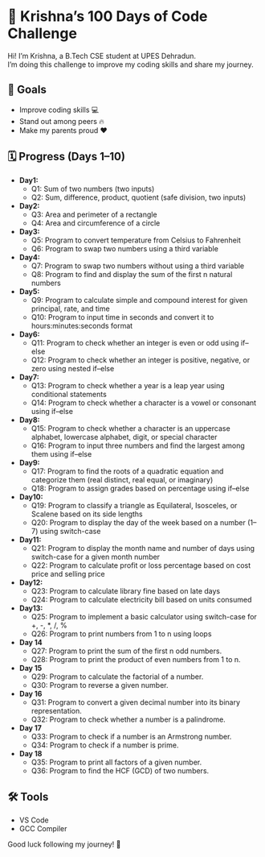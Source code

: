 # 🚀 Krishna’s 100 Days of Code Challenge

Hi! I’m Krishna, a B.Tech CSE student at UPES Dehradun.  
I’m doing this challenge to improve my coding skills and share my journey.

## 🎯 Goals
- Improve coding skills 💻  
- Stand out among peers 🔥  
- Make my parents proud ❤️

## 🗓 Progress (Days 1–10)
- **Day1:** 
  - Q1: Sum of two numbers (two inputs)
  - Q2: Sum, difference, product, quotient (safe division, two inputs)
- **Day2:** 
  - Q3: Area and perimeter of a rectangle
  - Q4: Area and circumference of a circle
- **Day3:** 
  - Q5: Program to convert temperature from Celsius to Fahrenheit
  - Q6: Program to swap two numbers using a third variable
- **Day4:** 
  - Q7: Program to swap two numbers without using a third variable
  - Q8: Program to find and display the sum of the first n natural numbers
- **Day5:** 
  - Q9: Program to calculate simple and compound interest for given principal, rate, and time
  - Q10: Program to input time in seconds and convert it to hours:minutes:seconds format
- **Day6:** 
  - Q11: Program to check whether an integer is even or odd using if–else
  - Q12: Program to check whether an integer is positive, negative, or zero using nested if–else
- **Day7:** 
  - Q13: Program to check whether a year is a leap year using conditional statements
  - Q14: Program to check whether a character is a vowel or consonant using if–else
- **Day8:** 
  - Q15: Program to check whether a character is an uppercase alphabet, lowercase alphabet, digit, or special character
  - Q16: Program to input three numbers and find the largest among them using if–else
- **Day9:** 
  - Q17: Program to find the roots of a quadratic equation and categorize them (real distinct, real equal, or imaginary)
  - Q18: Program to assign grades based on percentage using if–else
- **Day10:** 
  - Q19: Program to classify a triangle as Equilateral, Isosceles, or Scalene based on its side lengths
  - Q20: Program to display the day of the week based on a number (1–7) using switch-case
- **Day11:** 
  - Q21: Program to display the month name and number of days using switch-case for a given month number
  - Q22: Program to calculate profit or loss percentage based on cost price and selling price
- **Day12:** 
  - Q23: Program to calculate library fine based on late days
  - Q24: Program to calculate electricity bill based on units consumed
- **Day13:** 
  - Q25: Program to implement a basic calculator using switch-case for +, -, *, /, %
  - Q26: Program to print numbers from 1 to n using loops
- **Day 14**
  - Q27: Program to print the sum of the first n odd numbers.
  - Q28: Program to print the product of even numbers from 1 to n.
- **Day 15**
  - Q29: Program to calculate the factorial of a number.
  - Q30: Program to reverse a given number.
- **Day 16**
  - Q31: Program to convert a given decimal number into its binary representation.
  - Q32: Program to check whether a number is a palindrome.
- **Day 17**
  - Q33: Program to check if a number is an Armstrong number.
  - Q34: Program to check if a number is prime.
- **Day 18**
  - Q35: Program to print all factors of a given number.
  - Q36: Program to find the HCF (GCD) of two numbers.











## 🛠 Tools
- VS Code  
- GCC Compiler

Good luck following my journey! 💪
